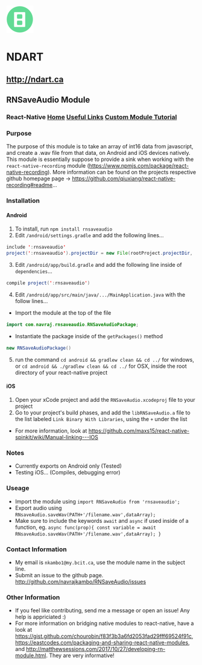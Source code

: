 # ![NDART LOGO](/72x72.png?raw=true)
# NDART
## http://ndart.ca
##
## RNSaveAudio Module
### React-Native [Home](README.md) [Useful Links](UsefulLinks.md) [Custom Module Tutorial](Tut.md)
###
### Purpose
The purpose of this module is to take an array of int16 data from javascript, and create a .wav file from that data, on Android and iOS devices natively. This module is essentially suppose to provide a sink when working with the `react-native-recording` module (https://www.npmjs.com/package/react-native-recording). More information can be found on the projects respective github homepage page -> https://github.com/qiuxiang/react-native-recording#readme...
### Installation
#### Android
1) To install, run `npm install rnsaveaudio`
2) Edit `/android/settings.gradle` and add the following lines...
``` java
include ':rnsaveaudio'
project(':rnsaveaudio').projectDir = new File(rootProject.projectDir, '../node_modules/rnsaveaudio/android')
```
3) Edit `/android/app/build.gradle` and add the following line inside of `dependencies`...
``` java
compile project(':rnsaveaudio')
```
4) Edit `/android/app/src/main/java/.../MainApplication.java` with the follow lines...
- Import the module at the top of the file
```java
import com.navraj.rnsaveaudio.RNSaveAudioPackage;
```
- Instantiate the package inside of the `getPackages()` method
```java
new RNSaveAudioPackage()
```
5) run the command `cd android && gradlew clean && cd ../` for windows, or `cd android && ./gradlew clean && cd ../` for OSX, inside the root directory of your react-native project
#### iOS
1) Open your xCode project and add the `RNSaveAudio.xcodeproj` file to your project
2) Go to your project's build phases, and add the `libRNSaveAudio.a` file to the list labeled `Link Binary With Libraries`, using the `+` under the list
- For more information, look at https://github.com/maxs15/react-native-spinkit/wiki/Manual-linking---IOS
### Notes
- Currently exports on Android only (Tested)
- Testing iOS... (Compiles, debugging error)
### Useage
- Import the module using `import RNSaveAudio from 'rnsaveaudio';`
- Export audio using `RNsaveAudio.saveWav(PATH+'/filename.wav',dataArray);`
- Make sure to include the keywords `await` and `async` if used inside of a function, eg. `async func(prop){ const variable = await RNsaveAudio.saveWav(PATH+'/filename.wav',dataArray); }`
### Contact Information
- My email is `nkambo1@my.bcit.ca`, use the module name in the subject line.
- Submit an issue to the github page. http://github.com/navrajkambo/RNSaveAudio/issues
### Other Information
- If you feel like contributing, send me a message or open an issue! Any help is appriciated :)
- For more information on bridging native modules to react-native, have a look at https://gist.github.com/chourobin/f83f3b3a6fd2053fad29fff69524f91c, https://eastcodes.com/packaging-and-sharing-react-native-modules, and http://matthewsessions.com/2017/10/27/developing-rn-module.html. They are very informative!
